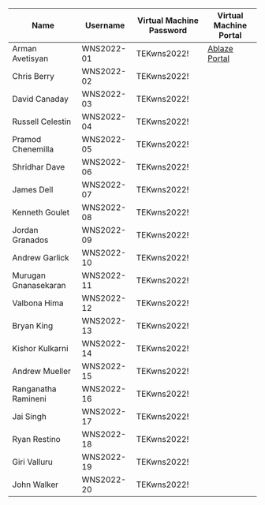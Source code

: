 | Name                   | Username    | Virtual Machine Password | Virtual Machine Portal       |
|------------------------|------------|--------------------------|------------------------------|
| Arman Avetisyan       | WNS2022-01  | TEKwns2022!              | [Ablaze Portal](https://my.ablazedesktop.com) |
| Chris Berry           | WNS2022-02  | TEKwns2022!              |                              |
| David Canaday         | WNS2022-03  | TEKwns2022!              |                              |
| Russell Celestin      | WNS2022-04  | TEKwns2022!              |                              |
| Pramod Chenemilla     | WNS2022-05  | TEKwns2022!              |                              |
| Shridhar Dave         | WNS2022-06  | TEKwns2022!              |                              |
| James Dell            | WNS2022-07  | TEKwns2022!              |                              |
| Kenneth Goulet        | WNS2022-08  | TEKwns2022!              |                              |
| Jordan Granados       | WNS2022-09  | TEKwns2022!              |                              |
| Andrew Garlick        | WNS2022-10  | TEKwns2022!              |                              |
| Murugan Gnanasekaran  | WNS2022-11  | TEKwns2022!              |                              |
| Valbona Hima         | WNS2022-12  | TEKwns2022!              |                              |
| Bryan King           | WNS2022-13  | TEKwns2022!              |                              |
| Kishor Kulkarni      | WNS2022-14  | TEKwns2022!              |                              |
| Andrew Mueller       | WNS2022-15  | TEKwns2022!              |                              |
| Ranganatha Ramineni  | WNS2022-16  | TEKwns2022!              |                              |
| Jai Singh            | WNS2022-17  | TEKwns2022!              |                              |
| Ryan Restino         | WNS2022-18  | TEKwns2022!              |                              |
| Giri Valluru        | WNS2022-19  | TEKwns2022!              |                              |
| John Walker          | WNS2022-20  | TEKwns2022!              |                              |
